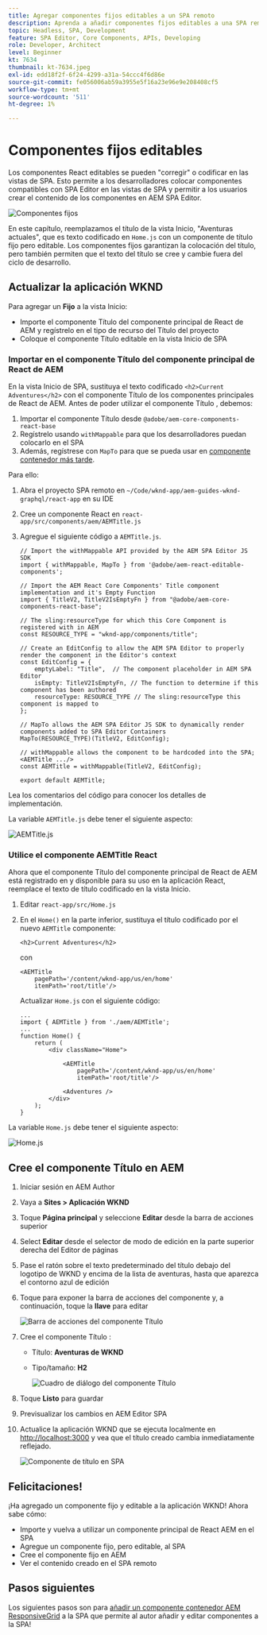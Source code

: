 ```yaml
---
title: Agregar componentes fijos editables a un SPA remoto
description: Aprenda a añadir componentes fijos editables a una SPA remota.
topic: Headless, SPA, Development
feature: SPA Editor, Core Components, APIs, Developing
role: Developer, Architect
level: Beginner
kt: 7634
thumbnail: kt-7634.jpeg
exl-id: edd18f2f-6f24-4299-a31a-54ccc4f6d86e
source-git-commit: fe056006ab59a3955e5f16a23e96e9e208408cf5
workflow-type: tm+mt
source-wordcount: '511'
ht-degree: 1%

---
```


# Componentes fijos editables

Los componentes React editables se pueden &quot;corregir&quot; o codificar en las vistas de SPA. Esto permite a los desarrolladores colocar componentes compatibles con SPA Editor en las vistas de SPA y permitir a los usuarios crear el contenido de los componentes en AEM SPA Editor.

![Componentes fijos](./assets/spa-fixed-component/intro.png)

En este capítulo, reemplazamos el título de la vista Inicio, &quot;Aventuras actuales&quot;, que es texto codificado en `Home.js` con un componente de título fijo pero editable. Los componentes fijos garantizan la colocación del título, pero también permiten que el texto del título se cree y cambie fuera del ciclo de desarrollo.

## Actualizar la aplicación WKND

Para agregar un __Fijo__ a la vista Inicio:

+ Importe el componente Título del componente principal de React de AEM y regístrelo en el tipo de recurso del Título del proyecto
+ Coloque el componente Título editable en la vista Inicio de SPA

### Importar en el componente Título del componente principal de React de AEM

En la vista Inicio de SPA, sustituya el texto codificado `<h2>Current Adventures</h2>` con el componente Título de los componentes principales de React de AEM. Antes de poder utilizar el componente Título , debemos:

1. Importar el componente Título desde `@adobe/aem-core-components-react-base`
1. Regístrelo usando `withMappable` para que los desarrolladores puedan colocarlo en el SPA
1. Además, regístrese con `MapTo` para que se pueda usar en [componente contenedor más tarde](./spa-container-component.md).

Para ello:

1. Abra el proyecto SPA remoto en `~/Code/wknd-app/aem-guides-wknd-graphql/react-app` en su IDE
1. Cree un componente React en `react-app/src/components/aem/AEMTitle.js`
1. Agregue el siguiente código a `AEMTitle.js`.

   ```
   // Import the withMappable API provided by the AEM SPA Editor JS SDK
   import { withMappable, MapTo } from '@adobe/aem-react-editable-components';
   
   // Import the AEM React Core Components' Title component implementation and it's Empty Function 
   import { TitleV2, TitleV2IsEmptyFn } from "@adobe/aem-core-components-react-base";
   
   // The sling:resourceType for which this Core Component is registered with in AEM
   const RESOURCE_TYPE = "wknd-app/components/title";
   
   // Create an EditConfig to allow the AEM SPA Editor to properly render the component in the Editor's context
   const EditConfig = {    
       emptyLabel: "Title",  // The component placeholder in AEM SPA Editor
       isEmpty: TitleV2IsEmptyFn, // The function to determine if this component has been authored
       resourceType: RESOURCE_TYPE // The sling:resourceType this component is mapped to
   };
   
   // MapTo allows the AEM SPA Editor JS SDK to dynamically render components added to SPA Editor Containers
   MapTo(RESOURCE_TYPE)(TitleV2, EditConfig);
   
   // withMappable allows the component to be hardcoded into the SPA; <AEMTitle .../>
   const AEMTitle = withMappable(TitleV2, EditConfig);
   
   export default AEMTitle;
   ```

Lea los comentarios del código para conocer los detalles de implementación.

La variable `AEMTitle.js` debe tener el siguiente aspecto:

![AEMTitle.js](./assets/spa-fixed-component/aem-title-js.png)

### Utilice el componente AEMTitle React

Ahora que el componente Título del componente principal de React de AEM está registrado en y disponible para su uso en la aplicación React, reemplace el texto de título codificado en la vista Inicio.

1. Editar `react-app/src/Home.js`
1. En el `Home()` en la parte inferior, sustituya el título codificado por el nuevo `AEMTitle` componente:

   ```
   <h2>Current Adventures</h2>
   ```

   con

   ```
   <AEMTitle
       pagePath='/content/wknd-app/us/en/home' 
       itemPath='root/title'/>
   ```

   Actualizar `Home.js` con el siguiente código:

   ```
   ...
   import { AEMTitle } from './aem/AEMTitle';
   ...
   function Home() {
       return (
           <div className="Home">
   
               <AEMTitle
                   pagePath='/content/wknd-app/us/en/home' 
                   itemPath='root/title'/>
   
               <Adventures />
           </div>
       );
   }
   ```

La variable `Home.js` debe tener el siguiente aspecto:

![Home.js](./assets/spa-fixed-component/home-js.png)

## Cree el componente Título en AEM

1. Iniciar sesión en AEM Author
1. Vaya a __Sites > Aplicación WKND__
1. Toque __Página principal__ y seleccione __Editar__ desde la barra de acciones superior
1. Select __Editar__ desde el selector de modo de edición en la parte superior derecha del Editor de páginas
1. Pase el ratón sobre el texto predeterminado del título debajo del logotipo de WKND y encima de la lista de aventuras, hasta que aparezca el contorno azul de edición
1. Toque para exponer la barra de acciones del componente y, a continuación, toque la __llave__  para editar

   ![Barra de acciones del componente Título](./assets/spa-fixed-component/title-action-bar.png)

1. Cree el componente Título :
   + Título: __Aventuras de WKND__
   + Tipo/tamaño: __H2__

      ![Cuadro de diálogo del componente Título](./assets/spa-fixed-component/title-dialog.png)

1. Toque __Listo__ para guardar
1. Previsualizar los cambios en AEM Editor SPA
1. Actualice la aplicación WKND que se ejecuta localmente en [http://localhost:3000](http://localhost:3000) y vea que el título creado cambia inmediatamente reflejado.

   ![Componente de título en SPA](./assets/spa-fixed-component/title-final.png)

## Felicitaciones!

¡Ha agregado un componente fijo y editable a la aplicación WKND! Ahora sabe cómo:

+ Importe y vuelva a utilizar un componente principal de React AEM en el SPA
+ Agregue un componente fijo, pero editable, al SPA
+ Cree el componente fijo en AEM
+ Ver el contenido creado en el SPA remoto

## Pasos siguientes

Los siguientes pasos son para [añadir un componente contenedor AEM ResponsiveGrid](./spa-container-component.md) a la SPA que permite al autor añadir y editar componentes a la SPA!
